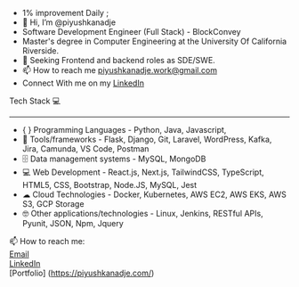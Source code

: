 - 1% improvement Daily ;
- 👋 Hi, I’m @piyushkanadje
- Software Development Engineer (Full Stack) - BlockConvey
- Master's degree in Computer Engineering at the University Of California Riverside.
- 👀 Seeking Frontend and backend roles as SDE/SWE.
- 📫 How to reach me piyushkanadje.work@gmail.com
- Connect With me on my [LinkedIn](https://www.linkedin.com/in/piyush-kanadje/)


Tech Stack 💻<hr/>
- { } Programming Languages - Python, Java, Javascript,
- 🧰 Tools/frameworks -  Flask, Django, Git, Laravel, WordPress, Kafka, Jira, Camunda, VS Code, Postman
- 🗄 Data management systems - MySQL, MongoDB
- 💻 Web Development -  React.js, Next.js, TailwindCSS, TypeScript, HTML5, CSS, Bootstrap, Node.JS, MySQL, Jest
- ☁ Cloud Technologies -  Docker, Kubernetes, AWS EC2, AWS EKS, AWS S3, GCP Storage
- 🤓 Other applications/technologies - Linux, Jenkins, RESTful APIs, Pyunit, JSON, Npm, Jquery




📫 How to reach me: <br/>
[Email](piyushkanadje@gmail.com)  <br/>
[LinkedIn](https://www.linkedin.com/in/piyush-kanadje/) <br/> 
[Portfolio] (https://piyushkanadje.com/) <br/>








<!---
piyushkanadje/piyushkanadje is a ✨ special ✨ repository because its `README.md` (this file) appears on your GitHub profile.
You can click the Preview link to take a look at your changes.
--->
